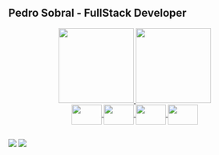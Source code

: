 ## Pedro Sobral - FullStack Developer

<div align="center">
  <a href="https://github.com/pSbral">
  <img height="150em" src="https://github-readme-stats.vercel.app/api?username=pSbral&show_icons=true&theme=great-gatsby&include_all_commits=true&count_private=true&hide_border=true"/>
  <img height="150em" src="https://github-readme-stats.vercel.app/api/top-langs/?username=pSbral&layout=compact&langs_count=7&theme=great-gatsby&hide_border=true"/>
</div>

<div align="center">
  <img height="40" width="60" align="center" src="https://cdn.jsdelivr.net/gh/devicons/devicon/icons/javascript/javascript-original.svg" />
  <img height="40" width="60" align="center" src="https://cdn.jsdelivr.net/gh/devicons/devicon/icons/html5/html5-plain.svg" />
  <img height="40" width="60" align="center" src="https://cdn.jsdelivr.net/gh/devicons/devicon/icons/bootstrap/bootstrap-original.svg" />
  <img height="40" width="60" align="center" src="https://cdn.jsdelivr.net/gh/devicons/devicon/icons/css3/css3-plain.svg" />
</div>

  ##
  
<div>
  <a href="mailto:s0bralcontact@gmail.com"><img src="https://img.shields.io/badge/Gmail-D14836?style=for-the-badge&logo=gmail&logoColor=white" target="_blank"></a>
  <a href="https://www.linkedin.com/in/pedrosobral-/" target="_blank"><img src="https://img.shields.io/badge/LinkedIn-0077B5?style=for-the-badge&logo=linkedin&logoColor=white" target="_blank"></a>
</div>
